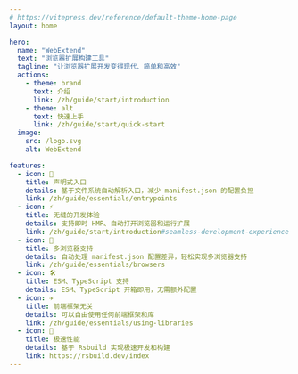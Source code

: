 ```yaml
---
# https://vitepress.dev/reference/default-theme-home-page
layout: home

hero:
  name: "WebExtend"
  text: "浏览器扩展构建工具"
  tagline: "让浏览器扩展开发变得现代、简单和高效"
  actions:
    - theme: brand
      text: 介绍
      link: /zh/guide/start/introduction
    - theme: alt
      text: 快速上手
      link: /zh/guide/start/quick-start
  image:
    src: /logo.svg
    alt: WebExtend

features:
  - icon: 📝
    title: 声明式入口
    details: 基于文件系统自动解析入口，减少 manifest.json 的配置负担
    link: /zh/guide/essentials/entrypoints
  - icon: ⚡️
    title: 无缝的开发体验
    details: 支持即时 HMR、自动打开浏览器和运行扩展
    link: /zh/guide/start/introduction#seamless-development-experience
  - icon: 🧭
    title: 多浏览器支持
    details: 自动处理 manifest.json 配置差异，轻松实现多浏览器支持
    link: /zh/guide/essentials/browsers
  - icon: 🛠️
    title: ESM、TypeScript 支持
    details: ESM、TypeScript 开箱即用，无需额外配置
  - icon: ✈️
    title: 前端框架无关
    details: 可以自由使用任何前端框架和库
    link: /zh/guide/essentials/using-libraries
  - icon: 🚀
    title: 极速性能
    details: 基于 Rsbuild 实现极速开发和构建
    link: https://rsbuild.dev/index
---
```

